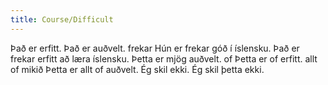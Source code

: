 ```yaml
---
title: Course/Difficult
---
```

<vocabulary>
Það er erfitt.
Það er auðvelt.
frekar
Hún er frekar góð í íslensku.
Það er frekar erfitt að læra íslensku.
Þetta er mjög auðvelt.
of
Þetta er of erfitt.
allt of mikið
Þetta er allt of auðvelt.
Ég skil ekki.
Ég skil þetta ekki.
</vocabulary>

